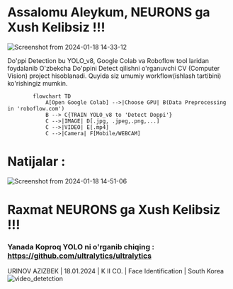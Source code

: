 # Assalomu Aleykum, NEURONS ga Xush Kelibsiz !!!

<p align=”center”>

![Screenshot from 2024-01-18 14-33-12](https://github.com/https-github-com-zero-suger/Projects/assets/63332872/3bc87dab-d3a7-44b7-ba6c-8f3254799b82)

</p>

Do'ppi Detection bu YOLO_v8, Google Colab va Roboflow tool laridan foydalanib O'zbekcha Do'ppini Detect qilishni o'rganuvchi CV (Computer Vision) project hisoblanadi. Quyida siz umumiy workflow(ishlash tartibini) ko'rishingiz mumkin.
<br>


``` mermaid
        flowchart TD
            A[Open Google Colab] -->|Choose GPU| B(Data Preprocessing in 'roboflow.com')
            B --> C{TRAIN YOLO_v8 to 'Detect Doppi'}
            C -->|IMAGE| D[.jpg, .jpeg,.png,...]
            C -->|VIDEO| E[.mp4]
            C -->|Camera| F[Mobile/WEBCAM]
```
# Natijalar : 

![Screenshot from 2024-01-18 14-51-06](https://github.com/https-github-com-zero-suger/Projects/assets/63332872/f35e1fbe-2f01-49fa-8519-105e2463fec2)

# Raxmat NEURONS ga Xush Kelibsiz !!!


### Yanada Koproq YOLO ni o'rganib chiqing : https://github.com/ultralytics/ultralytics

URINOV AZIZBEK | 18.01.2024 | K II CO. | Face Identification | South Korea
![video_detetction](https://github.com/https-github-com-zero-suger/Projects/assets/63332872/532dafec-01ef-4b15-ac1b-9d8edf27b6d9)
